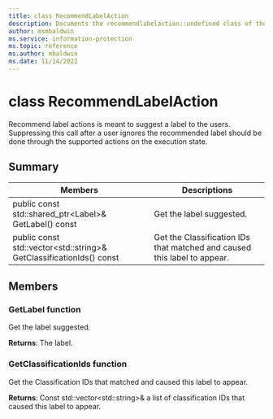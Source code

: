 ```yaml
---
title: class RecommendLabelAction 
description: Documents the recommendlabelaction::undefined class of the Microsoft Information Protection (MIP) SDK.
author: msmbaldwin
ms.service: information-protection
ms.topic: reference
ms.author: mbaldwin
ms.date: 11/14/2022
---
```


# class RecommendLabelAction 
Recommend label actions is meant to suggest a label to the users. Suppressing this call after a user ignores the recommended label should be done through the supported actions on the execution state.
  
## Summary
 Members                        | Descriptions                                
--------------------------------|---------------------------------------------
public const std::shared_ptr&lt;Label&gt;& GetLabel() const  |  Get the label suggested.
public const std::vector&lt;std::string&gt;& GetClassificationIds() const  |  Get the Classification IDs that matched and caused this label to appear.
  
## Members
  
### GetLabel function
Get the label suggested.

  
**Returns**: The label.
  
### GetClassificationIds function
Get the Classification IDs that matched and caused this label to appear.

  

**Returns**: Const std::vector&lt;std::string&gt;& a list of classification IDs that caused this label to appear.

